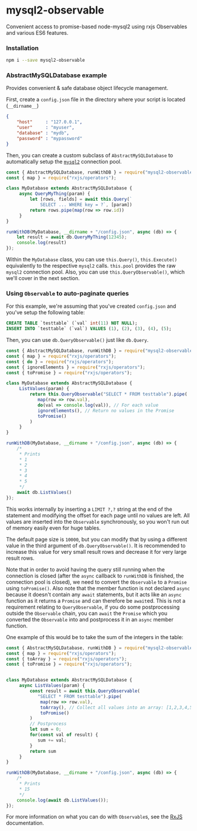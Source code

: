 # mysql2-observable
Convenient access to promise-based node-mysql2 using rxjs Observables and various ES6 features.

### Installation

```bash
npm i --save mysql2-observable
```

### AbstractMySQLDatabase example
Provides convenient & safe database object lifecycle management.

First, create a `config.json` file in the directory where your
script is located (`__dirname__`)

```json
{
    "host"     : "127.0.0.1",
    "user"     : "myuser",
    "database" : "mydb",
    "password" : "mypassword"
}
```

Then, you can create a custom subclass of `AbstractMySQLDatabase`
to automatically setup the [`mysql2`](https://github.com/sidorares/node-mysql2) connection pool.

```js
const { AbstractMySQLDatabase, runWithDB } = require("mysql2-observable");
const { map } = require("rxjs/operators");

class MyDatabase extends AbstractMySQLDatabase {
     async QueryMyThing(param) {
         let [rows, fields] = await this.Query(`
             SELECT ... WHERE key = ?`, [param])
         return rows.pipe(map(row => row.id))
     }
}

runWithDB(MyDatabase, __dirname + "/config.json", async (db) => {
    let result = await db.QueryMyThing(12345);
    console.log(result)
});
```

Within the `MyDatabase` class, you can use `this.Query()`, `this.Execute()` equivalently to the respective `mysql2` calls. `this.pool` provides the raw `mysql2` connection pool. Also, you can use `this.QueryObservable()`, which we'll cover in the next section. 

### Using `Observable` to auto-paginate queries

For this example, we're assuming that you've created `config.json`
and you've setup the following table:

```sql
CREATE TABLE `testtable` (`val` int(11) NOT NULL);
INSERT INTO `testtable` (`val`) VALUES (1), (2), (3), (4), (5);
```

Then, you can use `db.QueryObservable()` just like `db.Query`.

```js
const { AbstractMySQLDatabase, runWithDB } = require("mysql2-observable");
const { map } = require("rxjs/operators");
const { do } = require("rxjs/operators");
const { ignoreElements } = require("rxjs/operators");
const { toPromise } = require("rxjs/operators");

class MyDatabase extends AbstractMySQLDatabase {
     ListValues(param) {
         return this.QueryObservable("SELECT * FROM testtable").pipe(
            map(row => row.val),
            do(val => console.log(val)), // For each value
            ignoreElements(), // Return no values in the Promise
            toPromise()
         )
     }
}

runWithDB(MyDatabase, __dirname + "/config.json", async (db) => {
    /*
     * Prints
     * 1
     * 2
     * 3
     * 4
     * 5
     */
    await db.ListValues()
});
```

This works internally by inserting a `LIMIT ?,?` string at the end of the statement and modifying the offset for each page until no values are left. All values are inserted into the `Observable` synchronously, so you won't run out of memory easily even for huge tables.

The default page size is `10000`, but you can modify that by using a different value in the third argument of `db.QueryObservable()`. It is recommended to increase this value for very small result rows and decrease it for very large result rows.

Note that in order to avoid having the query still running when the connection is closed (after the `async` callback to `runWithDB` is finished, the connection pool is closed), we need to convert the `Observable` to a `Promise` using `toPromise()`.
Also note that the member function is not declared `async` because it doesn't contain any `await` statements, but it acts like an `async` function as it returns a `Promise` and can therefore be `await`ed. This is not a requirement relating to `QueryObservable`, if you do some postprocessing outside the `Observable` chain, you can `await` the `Promise` which you converted the `Observable` into and postprocess it in an `async` member function.

One example of this would be to take the sum of the integers in the table:

```js
const { AbstractMySQLDatabase, runWithDB } = require("mysql2-observable");
const { map } = require("rxjs/operators");
const { toArray } = require("rxjs/operators");
const { toPromise } = require("rxjs/operators");


class MyDatabase extends AbstractMySQLDatabase {
     async ListValues(param) {
         const result = await this.QueryObservable(
            "SELECT * FROM testtable").pipe(
             map(row => row.val),
             toArray(), // Collect all values into an array: [1,2,3,4,5]
             toPromise()
         )
         // Postprocess
         let sum = 0;
         for(const val of result) {
            sum += val;
         }
         return sum
     }
}

runWithDB(MyDatabase, __dirname + "/config.json", async (db) => {
    /*
     * Prints
     * 15
     */
    console.log(await db.ListValues());
});
```

For more information on what you can do with `Observable`s, see the [RxJS](http://reactivex.io/rxjs/) documentation.
